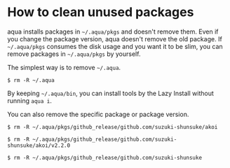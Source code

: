 # How to clean unused packages

aqua installs packages in `~/.aqua/pkgs` and doesn't remove them.
Even if you change the package version, aqua doesn't remove the old package.
If `~/.aqua/pkgs` consumes the disk usage and you want it to be slim, you can remove packages in `~/.aqua/pkgs` by yourself.

The simplest way is to remove `~/.aqua`.

```
$ rm -R ~/.aqua
```

By keeping `~/.aqua/bin`, you can install tools by the Lazy Install without running `aqua i`.

You can also remove the specific package or package version.

```
$ rm -R ~/.aqua/pkgs/github_release/github.com/suzuki-shunsuke/akoi
```

```
$ rm -R ~/.aqua/pkgs/github_release/github.com/suzuki-shunsuke/akoi/v2.2.0
```

```
$ rm -R ~/.aqua/pkgs/github_release/github.com/suzuki-shunsuke
```
